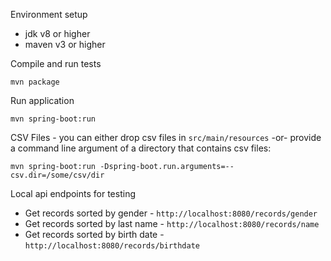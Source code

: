 Environment setup
   -  jdk v8 or higher
   -  maven v3 or higher

Compile and run tests

    mvn package

Run application

    mvn spring-boot:run

CSV Files - you can either drop csv files in `src/main/resources` -or- provide a command line argument of a directory that contains csv files:

    mvn spring-boot:run -Dspring-boot.run.arguments=--csv.dir=/some/csv/dir



Local api endpoints for testing
- Get records sorted by gender - `http://localhost:8080/records/gender`
- Get records sorted by last name - `http://localhost:8080/records/name`
- Get records sorted by birth date - `http://localhost:8080/records/birthdate`

